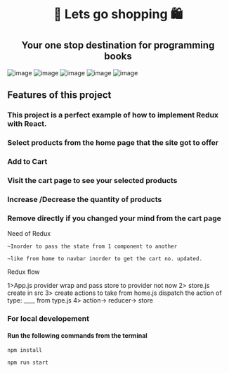 <h1 align="center">📘 Lets go shopping 🛍️</h1>
<h2 align="center" color="green"> Your one stop destination for programming books</h2>
<div justify-content="space-between">

![image](https://user-images.githubusercontent.com/95926324/183288096-7e4b3365-83ba-41fe-9f4f-6ae68f7ef543.png) 
![image](https://user-images.githubusercontent.com/95926324/183288243-690996c8-f5c9-42cd-8312-cec7e97ba305.png)
![image](https://user-images.githubusercontent.com/95926324/183288324-96a0d172-36f2-4b33-a965-c40ecf4ec5db.png)
![image](https://user-images.githubusercontent.com/95926324/183288398-bf31ee82-8b9e-4762-9059-a44f652bc493.png)
![image](https://user-images.githubusercontent.com/95926324/183288478-4b30be36-10d0-499d-b820-0c7a1eaf44fb.png)

</div>
<h2> Features of this project</h2>
<h3> This project is a perfect example of how to implement Redux with React.</h3>
<h3>Select products from the home page that the site got to offer</h3>
<h3>Add to Cart</h3>
<h3>Visit the cart page to see your selected products</h3>
<h3>Increase /Decrease the quantity of products</h3>
<h3>Remove directly if you changed your mind from the cart page</h3>

Need of Redux

    ~Inorder to pass the state from 1 component to another 
    
    ~like from home to navbar inorder to get the cart no. updated.

Redux flow

1>App.js provider wrap and pass store to provider
not now 2> store.js create in src
3> create actions to take from home.js 
dispatch the action of type: ____ from type.js
4> action-> reducer-> store 

<h3>For local developement</h3>
<h4>Run the following commands from the terminal</h4>

```
npm install 
```
```
npm run start
```

